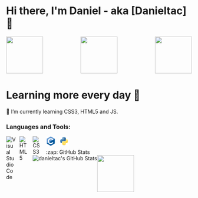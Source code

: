 # Hi there, I'm Daniel - aka [Danieltac] 👋


<img align="left" width="100" height="100" src="https://media.tenor.com/ezk10TtQiCUAAAAi/club-penguin-club-penguin-dance.gif">

<img align="right" width="100" height="100" src="https://media.tenor.com/ezk10TtQiCUAAAAi/club-penguin-club-penguin-dance.gif">

<p align="center">
  <img width="100" height="100" src="https://i.imgur.com/JOoH73v.gif">
</p>

# Learning more every day 🍃

🌱 I’m currently learning CSS3, HTML5 and JS.

### Languages and Tools:

<img align="left" alt="Visual Studio Code" width="26px" src="https://cdn.jsdelivr.net/gh/devicons/devicon/icons/vscode/vscode-original.svg" style="padding-right:10px;" />
<img align="left" alt="HTML5" width="26px" src="https://cdn.jsdelivr.net/gh/devicons/devicon/icons/html5/html5-original.svg" style="padding-right:10px;" />
<img align="left" alt="CSS3" width="26px" src="https://cdn.jsdelivr.net/gh/devicons/devicon/icons/css3/css3-original.svg" style="padding-right:10px;" />
<img align="left" alt="C" width="26px" src="https://raw.githubusercontent.com/devicons/devicon/1119b9f84c0290e0f0b38982099a2bd027a48bf1/icons/c/c-original.svg" style="padding-right:10px;" />
<img align="left" alt="PYTHON" width="26px" src="https://raw.githubusercontent.com/devicons/devicon/1119b9f84c0290e0f0b38982099a2bd027a48bf1/icons/python/python-original.svg" style="padding-right:10px;" />

<br/>
<br/>


<summary>:zap: GitHub Stats</summary>

<img align="left" alt="danieltac's GitHub Stats" src="https://github-readme-stats.vercel.app/api?username=danieltac&show_icons=true&hide_border=false&title_color=ff652f&icon_color=FFE400&bg_color=09131B&text_color=ffffff&border_color=0c1a25" />

<img width="100" height="100" src="https://i.imgur.com/EHxIhJ0.gif">

<!--
**danieltac/danieltac** is a ✨ _special_ ✨ repository because its `README.md` (this file) appears on your GitHub profile.

Here are some ideas to get you started:

- 🔭 I’m currently working on ...
- 🌱 I’m currently learning ...
- 👯 I’m looking to collaborate on ...
- 🤔 I’m looking for help with ...
- 💬 Ask me about ...
- 📫 How to reach me: ...
- 😄 Pronouns: ...
- ⚡ Fun fact: ...
-->
